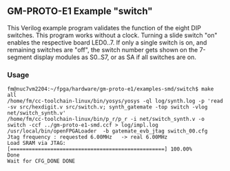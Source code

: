 ## GM-PROTO-E1 Example "switch"

This Verilog example program validates the function of the eight DIP switches. This program works without a clock. Turning a slide switch "on" enables the respective board LED0..7. If only a single switch is on, and remaining switches are "off", the switch number gets shown on the 7-segment display modules as S0..S7, or as SA if all switches are on.

### Usage

```
fm@nuc7vm2204:~/fpga/hardware/gm-proto-e1/examples-smd/switch$ make all
/home/fm/cc-toolchain-linux/bin/yosys/yosys -ql log/synth.log -p 'read -sv src/hexdigit.v src/switch.v; synth_gatemate -top switch -vlog net/switch_synth.v'
/home/fm/cc-toolchain-linux/bin/p_r/p_r -i net/switch_synth.v -o switch -ccf ../gm-proto-e1-smd.ccf > log/impl.log
/usr/local/bin/openFPGALoader  -b gatemate_evb_jtag switch_00.cfg
Jtag frequency : requested 6.00MHz   -> real 6.00MHz  
Load SRAM via JTAG: [==================================================] 100.00%
Done
Wait for CFG_DONE DONE
```

